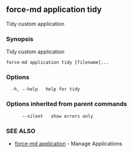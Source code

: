 ## force-md application tidy

Tidy custom application

### Synopsis

Tidy custom application

```
force-md application tidy [filename]...
```

### Options

```
  -h, --help   help for tidy
```

### Options inherited from parent commands

```
      --silent   show errors only
```

### SEE ALSO

* [force-md application](force-md_application.md)	 - Manage Applications

